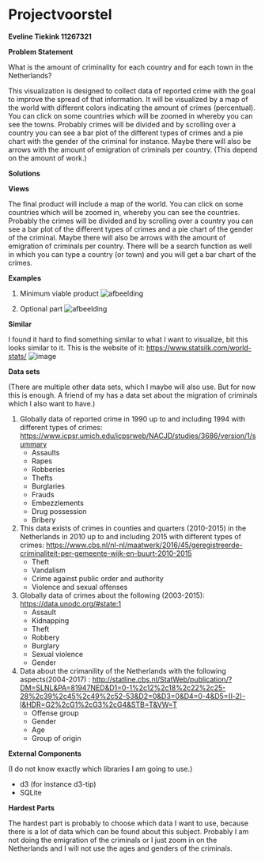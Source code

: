 # Projectvoorstel

__Eveline Tiekink		11267321__

**Problem Statement**

What is the amount of criminality for each country and for each town in the Netherlands?

This visualization is designed to collect data of reported crime with the goal to improve the spread of that information. It will be visualized by a map of the world with different colors indicating the amount of crimes (percentual). You can click on some countries which will be zoomed in whereby you can see the towns. Probably crimes will be divided and by scrolling over a country you can see a bar plot of the different types of crimes and a pie chart with the gender of the criminal for instance. Maybe there will also be arrows with the amount of emigration of criminals per country. (This depend on the amount of work.)

**Solutions**

__Views__

The final product will include a map of the world. You can click on some countries which will be zoomed in, whereby you can see the countries. Probably the crimes will be divided and by scrolling over a country you can see a bar plot of the different types of crimes and a pie chart of the gender of the criminal. Maybe there will also be arrows with the amount of emigration of criminals per country.
There will be a search function as well in which you can type a country (or town) and you will get a bar chart of the crimes.

__Examples__

1. Minimum viable product
![afbeelding](https://user-images.githubusercontent.com/43990565/50770242-e5b0d600-1286-11e9-8777-69302b85374f.png)

2. Optional part
![afbeelding](https://user-images.githubusercontent.com/43990565/50770310-21e43680-1287-11e9-9a6e-6ed1d048b0d9.png)

__Similar__

I found it hard to find something similar to what I want to visualize, bit this looks similar to it.
This is the website of it: https://www.statsilk.com/world-stats/
![image](https://user-images.githubusercontent.com/43990565/48984633-55ffff80-f0fe-11e8-8b29-8b42dbd52b53.png)


__Data sets__

(There are multiple other data sets, which I maybe will also use. But for now this is enough. A friend of my has a data set about the migration of criminals which I also want to have.)
1. Globally data of reported crime in 1990 up to and including 1994 with different types of crimes:
https://www.icpsr.umich.edu/icpsrweb/NACJD/studies/3686/version/1/summary
    - Assaults
    - Rapes
    - Robberies
    - Thefts
    - Burglaries
    - Frauds
    - Embezzlements
    - Drug possession
    - Bribery
2. This data exists of crimes in counties and quarters (2010-2015) in the Netherlands in 2010 up to and including 2015 with different types of crimes:
https://www.cbs.nl/nl-nl/maatwerk/2016/45/geregistreerde-criminaliteit-per-gemeente-wijk-en-buurt-2010-2015
    - Theft
    - Vandalism
    - Crime against public order and authority
    - Violence and sexual offenses
3. Globally data of crimes about the following (2003-2015):  
https://data.unodc.org/#state:1
    - Assault
    - Kidnapping
    - Theft
    - Robbery
    - Burglary
    - Sexual violence
    - Gender
4. Data about the crimanility of the Netherlands with the following aspects(2004-2017) : 
http://statline.cbs.nl/StatWeb/publication/?DM=SLNL&PA=81947NED&D1=0-1%2c12%2c18%2c22%2c25-28%2c39%2c45%2c49%2c52-53&D2=0&D3=0&D4=0-4&D5=(l-2)-l&HDR=G2%2cG1%2cG3%2cG4&STB=T&VW=T
    - Offense group
    - Gender
    - Age
    - Group of origin
    
__External Components__

(I do not know exactly which libraries I am going to use.)
* d3 (for instance d3-tip) 
* SQLite

__Hardest Parts__

The hardest part is probably to choose which data I want to use, because there is a lot of data which can be found about this subject. Probably I am not doing the emigration of the criminals or I just zoom in on the Netherlands and I will not use the ages and genders of the criminals.

